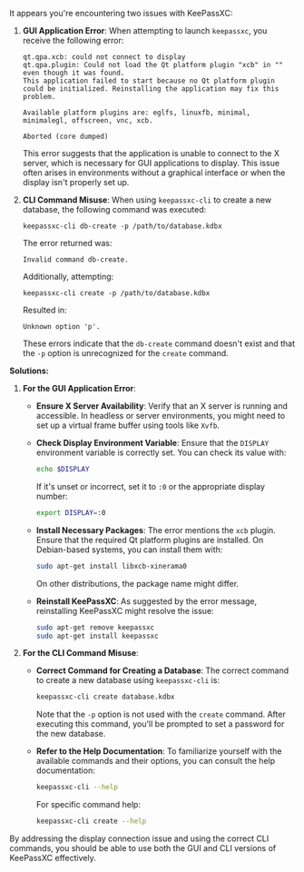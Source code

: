It appears you're encountering two issues with KeePassXC:

1. **GUI Application Error**: When attempting to launch `keepassxc`, you receive the following error:

   ```
   qt.qpa.xcb: could not connect to display 
   qt.qpa.plugin: Could not load the Qt platform plugin "xcb" in "" even though it was found.
   This application failed to start because no Qt platform plugin could be initialized. Reinstalling the application may fix this problem.

   Available platform plugins are: eglfs, linuxfb, minimal, minimalegl, offscreen, vnc, xcb.

   Aborted (core dumped)
   ```

   This error suggests that the application is unable to connect to the X server, which is necessary for GUI applications to display. This issue often arises in environments without a graphical interface or when the display isn't properly set up.

2. **CLI Command Misuse**: When using `keepassxc-cli` to create a new database, the following command was executed:

   ```
   keepassxc-cli db-create -p /path/to/database.kdbx
   ```

   The error returned was:

   ```
   Invalid command db-create.
   ```

   Additionally, attempting:

   ```
   keepassxc-cli create -p /path/to/database.kdbx
   ```

   Resulted in:

   ```
   Unknown option 'p'.
   ```

   These errors indicate that the `db-create` command doesn't exist and that the `-p` option is unrecognized for the `create` command.

**Solutions:**

1. **For the GUI Application Error**:

   - **Ensure X Server Availability**: Verify that an X server is running and accessible. In headless or server environments, you might need to set up a virtual frame buffer using tools like `Xvfb`.

   - **Check Display Environment Variable**: Ensure that the `DISPLAY` environment variable is correctly set. You can check its value with:

     ```bash
     echo $DISPLAY
     ```

     If it's unset or incorrect, set it to `:0` or the appropriate display number:

     ```bash
     export DISPLAY=:0
     ```

   - **Install Necessary Packages**: The error mentions the `xcb` plugin. Ensure that the required Qt platform plugins are installed. On Debian-based systems, you can install them with:

     ```bash
     sudo apt-get install libxcb-xinerama0
     ```

     On other distributions, the package name might differ.

   - **Reinstall KeePassXC**: As suggested by the error message, reinstalling KeePassXC might resolve the issue:

     ```bash
     sudo apt-get remove keepassxc
     sudo apt-get install keepassxc
     ```

2. **For the CLI Command Misuse**:

   - **Correct Command for Creating a Database**: The correct command to create a new database using `keepassxc-cli` is:

     ```bash
     keepassxc-cli create database.kdbx
     ```

     Note that the `-p` option is not used with the `create` command. After executing this command, you'll be prompted to set a password for the new database.

   - **Refer to the Help Documentation**: To familiarize yourself with the available commands and their options, you can consult the help documentation:

     ```bash
     keepassxc-cli --help
     ```

     For specific command help:

     ```bash
     keepassxc-cli create --help
     ```

By addressing the display connection issue and using the correct CLI commands, you should be able to use both the GUI and CLI versions of KeePassXC effectively. 